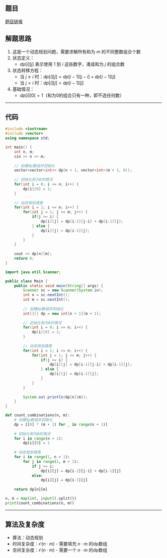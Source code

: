 ## 题目
[题目链接](https://www.nowcoder.com/practice/6701fc9b1be84bafac1091705df2e0b4?tpId=182&tqId=247586&sourceUrl=/exam/oj&channenl=wgithub&fromPut=wgithub)

## 解题思路

1. 这是一个动态规划问题，需要求解所有和为 $m$ 的不同整数组合个数
2. 状态定义：
   - $dp[i][j]$ 表示使用 $1$ 到 $i$ 这些数字，凑成和为 $j$ 的组合数
3. 状态转移方程：
   - 当 $j \geq i$ 时：$dp[i][j] = dp[i-1][j-i] + dp[i-1][j]$
   - 当 $j < i$ 时：$dp[i][j] = dp[i-1][j]$
4. 基础情况：
   - $dp[i][0] = 1$（和为0的组合只有一种，即不选任何数）

---

## 代码

```cpp []
#include <iostream>
#include <vector>
using namespace std;

int main() {
    int n, m;
    cin >> n >> m;
    
    // 创建dp数组并初始化
    vector<vector<int>> dp(n + 1, vector<int>(m + 1, 0));
    
    // 初始化和为0的情况
    for(int i = 0; i <= n; i++) {
        dp[i][0] = 1;
    }
    
    // 动态规划填表
    for(int i = 1; i <= n; i++) {
        for(int j = 1; j <= m; j++) {
            if(j >= i) {
                dp[i][j] = dp[i-1][j-i] + dp[i-1][j];
            } else {
                dp[i][j] = dp[i-1][j];
            }
        }
    }
    
    cout << dp[n][m];
    return 0;
}
```

```java []
import java.util.Scanner;

public class Main {
    public static void main(String[] args) {
        Scanner sc = new Scanner(System.in);
        int n = sc.nextInt();
        int m = sc.nextInt();
        
        // 创建dp数组并初始化
        int[][] dp = new int[n + 1][m + 1];
        
        // 初始化和为0的情况
        for(int i = 0; i <= n; i++) {
            dp[i][0] = 1;
        }
        
        // 动态规划填表
        for(int i = 1; i <= n; i++) {
            for(int j = 1; j <= m; j++) {
                if(j >= i) {
                    dp[i][j] = dp[i-1][j-i] + dp[i-1][j];
                } else {
                    dp[i][j] = dp[i-1][j];
                }
            }
        }
        
        System.out.println(dp[n][m]);
    }
}
```

```python []
def count_combinations(n, m):
    # 创建dp数组并初始化
    dp = [[0] * (m + 1) for _ in range(n + 1)]
    
    # 初始化和为0的情况
    for i in range(n + 1):
        dp[i][0] = 1
    
    # 动态规划填表
    for i in range(1, n + 1):
        for j in range(1, m + 1):
            if j >= i:
                dp[i][j] = dp[i-1][j-i] + dp[i-1][j]
            else:
                dp[i][j] = dp[i-1][j]
    
    return dp[n][m]

n, m = map(int, input().split())
print(count_combinations(n, m))
```

---

## 算法及复杂度
- 算法：动态规划
- 时间复杂度：$\mathcal{O}(n \cdot m)$ - 需要填充 $n \cdot m$ 的dp数组
- 空间复杂度：$\mathcal{O}(n \cdot m)$ - 需要一个 $n \cdot m$ 的dp数组
